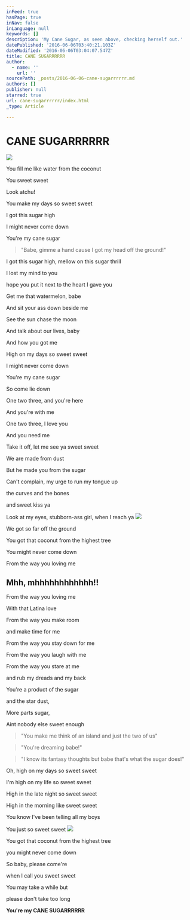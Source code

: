 ```yaml
---
inFeed: true
hasPage: true
inNav: false
inLanguage: null
keywords: []
description: 'My Cane Sugar, as seen above, checking herself out.'
datePublished: '2016-06-06T03:40:21.103Z'
dateModified: '2016-06-06T03:04:07.547Z'
title: CANE SUGARRRRRR
author:
  - name: ''
    url: ''
sourcePath: _posts/2016-06-06-cane-sugarrrrrr.md
authors: []
publisher: null
starred: true
url: cane-sugarrrrrr/index.html
_type: Article

---
```

# CANE SUGARRRRRR
![](https://the-grid-user-content.s3-us-west-2.amazonaws.com/e34115d1-cc40-4c05-bc96-c89ae408bc3e.png)

You fill me like water from the coconut

You sweet sweet

Look atchu!

You make my days so sweet sweet

I got this sugar high

I might never come down

You're my cane sugar

> "Babe, gimme a hand cause I got my head off the ground!"

I got this sugar high, mellow on this sugar thrill

I lost my mind to you

hope you put it next to the heart I gave you

Get me that watermelon, babe

And sit your ass down beside me

See the sun chase the moon

And talk about our lives, baby

And how you got me 

High on my days so sweet sweet

I might never come down

You're my cane sugar

So come lie down

One two three, and you're here

And you're with me

One two three, I love you

And you need me

Take it off, let me see ya sweet sweet

We are made from dust

But he made you from the sugar

Can't complain, my urge to run my tongue up

the curves and the bones 

and sweet kiss ya

Look at my eyes, stubborn-ass girl, when I reach ya
![](https://the-grid-user-content.s3-us-west-2.amazonaws.com/475628bf-3399-4416-978f-13e1c8de7e2c.png)

We got so far off the ground

You got that coconut from the highest tree

You might never come down

From the way you loving me

## Mhh, mhhhhhhhhhhhh!!

From the way you loving me

With that Latina love

From the way you make room

and make time for me

From the way you stay down for me

From the way you laugh with me

From the way you stare at me

and rub my dreads and my back

You're a product of the sugar

and the star dust,

More parts sugar,

Aint nobody else sweet enough

> "You make me think of an island and just the two of us"

> "You're dreaming babe!"

> "I know its fantasy thoughts but babe that's what the sugar does!"

Oh, high on my days so sweet sweet

I'm high on my life so sweet sweet

High in the late night so sweet sweet

High in the morning like sweet sweet

You know I've been telling all my boys

You just so sweet sweet
![](https://the-grid-user-content.s3-us-west-2.amazonaws.com/b945c771-7e00-442d-a786-567989b12f72.png)

You got that coconut from the highest tree

you might never come down

So baby, please come're

when I call you sweet sweet

You may take a while but

please don't take too long

**You're my CANE SUGARRRRRR**